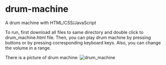 # drum-machine
A drum machine with HTML/CSS/JavaScript

To run, first download all files to same directory and double click to drum_machine.html file.
Then, you can play drum machine by pressing buttons or by pressing corresponding keyboard keys.
Also, you can change the volume in a range.

There is a picture of drum machine:
![drum_machine](https://user-images.githubusercontent.com/72580058/161636963-65ddaecf-f65b-4f9a-96d0-3be4948403a8.png)
